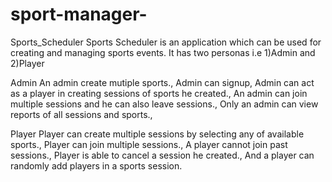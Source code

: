 # sport-manager-
Sports_Scheduler
Sports Scheduler is an application which can be used for creating and managing sports events.
It has two personas i.e 1)Admin and 2)Player

Admin
An admin create mutiple sports.,
Admin can signup,
Admin can act as a player in creating sessions of sports he created.,
An admin can join multiple sessions and he can also leave sessions.,
Only an admin can view reports of all sessions and sports.,

Player
Player can create multiple sessions by selecting any of available sports.,
Player can join multiple sessions.,
A player cannot join past sessions.,
Player is able to cancel a session he created.,
And a player can randomly add players in a sports session.
